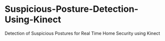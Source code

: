 # Suspicious-Posture-Detection-Using-Kinect
Detection of Suspicious Postures for Real Time Home Security using Kinect
